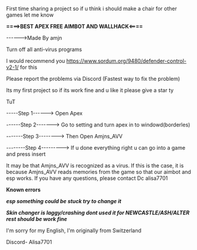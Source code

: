 First time sharing a project so if u think i should make a chair for other games let me know 


**====>BEST APEX FREE AIMBOT AND WALLHACK<====**


------>Made By amjn 

Turn off all anti-virus programs 

I would recommend you https://www.sordum.org/9480/defender-control-v2-1/ for this

Please report the problems via Discord (Fastest way to fix the problem)

Its my first project so if its work fine and u like it please give a star ty

TuT

-----Step 1------> Open Apex

------Step 2-------> Go to setting and turn apex in to windowd(borderles)

-------Step 3--------> Then Open Amjns_AVV

--------Step 4---------> If u done everything right u can go into a game and press insert

It may be that Amjns_AVV is recognized as a virus. If this is the case, it is because Amjns_AVV reads memories from the game so that our aimbot and esp works. If you have any questions, please contact Dc alisa7701

**Known errors**

*****esp something could be stuck try to change it*****

*****Skin changer is laggy/crashing dont used it for NEWCASTLE/ASH/ALTER rest should be work fine*****



I'm sorry for my English, I'm originally from Switzerland


Discord- Alisa7701
